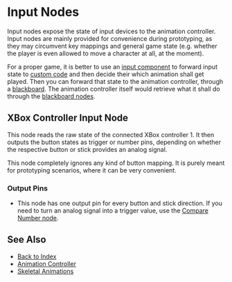 # Input Nodes

Input nodes expose the state of input devices to the animation controller. Input nodes are mainly provided for convenience during prototyping, as they may circumvent key mappings and general game state (e.g. whether the player is even allowed to move a character at all, at the moment).

For a proper game, it is better to use an [input component](../../../input/input-component.md) to forward input state to [custom code](../../../custom-code/custom-code-overview.md) and then decide their which animation shall get played. Then you can forward that state to the animation controller, through a [blackboard](../../../Miscellaneous/blackboards.md). The animation controller itself would retrieve what it shall do through the [blackboard nodes](anim-nodes-blackboard.md).

## XBox Controller Input Node

This node reads the raw state of the connected XBox controller 1. It then outputs the button states as trigger or number pins, depending on whether the respective button or stick provides an analog signal.

This node completely ignores any kind of button mapping. It is purely meant for prototyping scenarios, where it can be very convenient.

### Output Pins

* This node has one output pin for every button and stick direction. If you need to turn an analog signal into a trigger value, use the [Compare Number node](anim-nodes-logic-math.md).

## See Also

* [Back to Index](../../../index.md)
* [Animation Controller](animation-controller-overview.md)
* [Skeletal Animations](../skeletal-animation-overview.md)
